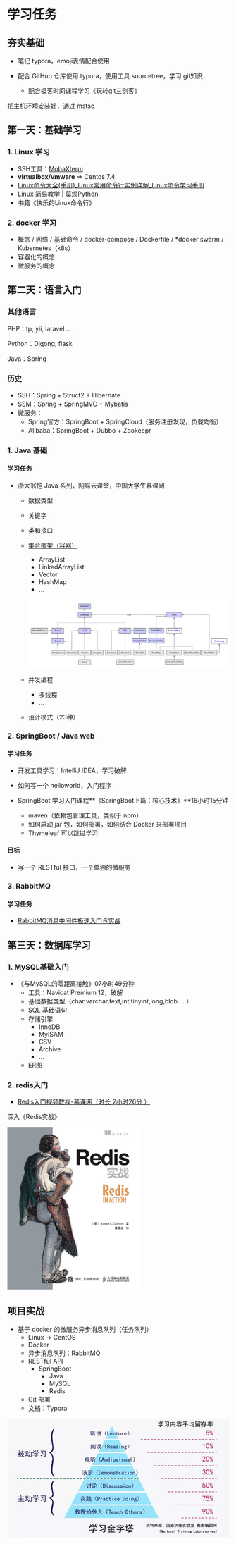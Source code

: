 # 学习任务

## 夯实基础

- 笔记 typora，emoji表情配合使用

- 配合 GitHub 仓库使用 typora，使用工具 sourcetree，学习 git知识
  - 配合极客时间课程学习《玩转git三剑客》



把主机环境安装好，通过 mstsc 

## 第一天：基础学习

### 1. Linux 学习

- SSH工具：[MobaXterm](https://mobaxterm.mobatek.net/)
- **virtualbox/vmware** => Centos 7.4
- [Linux命令大全(手册)_Linux常用命令行实例详解_Linux命令学习手册](http://man.linuxde.net/)
- [Linux 简易教学 | 莫烦Python](https://morvanzhou.github.io/tutorials/others/linux-basic/)
- 书籍《快乐的Linux命令行》



### 2. docker 学习

- 概念 / 网络 / 基础命令 / docker-compose / Dockerfile / *docker swarm / Kubernetes（k8s）
- 容器化的概念
- 微服务的概念



## 第二天：语言入门

### 其他语言

PHP：tp, yii, laravel ...

Python：Djgong, flask

Java：Spring

### 历史

- SSH：Spring + Struct2 + Hibernate
- SSM：Spring + SpringMVC + Mybatis
- 微服务：
  - Spring官方：SpringBoot + SpringCloud（服务注册发现，负载均衡）
  - Alibaba：SpringBoot + Dubbo + Zookeepr

### 1. Java 基础

#### 学习任务

- 浙大翁恺 Java 系列，网易云课堂，中国大学生慕课网

  - 数据类型

  - 关键字

  - 类和接口

  - [集合框架（容器）](https://frank-lam.github.io/fullstack-tutorial/#/JavaArchitecture/02-Java集合框架)

    - ArrayList
    - LinkedArrayList
    - Vector
    - HashMap
    - ...

    ![img](assets/1535785576589.png)

  - 并发编程

    - 多线程
    - ...

  - 设计模式（23种）



### 2. SpringBoot / Java web

#### 学习任务

- 开发工具学习：IntelliJ IDEA，学习破解

- 如何写一个 helloworld，入门程序
- SpringBoot 学习入门课程**《SpringBoot上篇：核心技术》**16小时15分钟
  - maven（依赖包管理工具，类似于 npm）
  - 如何启动 jar 包，如何部署，如何结合 Docker 来部署项目
  - Thymeleaf 可以跳过学习

#### 目标

- 写一个 RESTful 接口，一个单独的微服务

### 

### 3. RabbitMQ

#### 学习任务

- [RabbitMQ消息中间件极速入门与实战](https://www.imooc.com/learn/1042)





## 第三天：数据库学习

### 1. MySQL基础入门

- 《与MySQL的零距离接触》07小时49分钟
  - 工具：Navicat Premium 12，破解
  - 基础数据类型（char,varchar,text,int,tinyint,long,blob ... ）
  - SQL 基础语句
  - 存储引擎
    - InnoDB
    - MyISAM
    - CSV
    - Archive
    - ...
  - ER图



### 2. redis入门

- [Redis入门视频教程-慕课网（时长 2小时26分 ）](https://www.imooc.com/learn/839)


深入《Redis实战》

<div align="left"><img src="assets/s28296984.jpg" width="300"/></div>



## 项目实战

- 基于 docker 的微服务异步消息队列（任务队列）
  - Linux -> CentOS
  - Docker
  - 异步消息队列：RabbitMQ
  - RESTful API
    - SpringBoot
      - Java
      - MySQL
      - Redis
  - Git 部署
  - 文档：Typora



![img](assets/p-1548402423001)